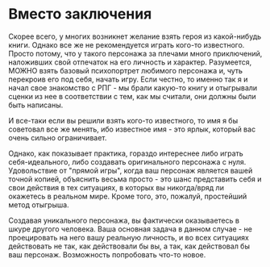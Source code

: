 # Вместо заключения

Скорее всего, у многих возникнет желание взять героя из какой-нибудь книги. Однако все же не рекомендуется играть кого-то известного. Просто потому, что у такого персонажа за плечами много приключений, наложивших свой отпечаток на его личность и характер.
Разумеется, МОЖНО взять базовый психопортрет любимого персонажа и, чуть перекроив его под себя, начать игру. Если честно, то именно так я и начал свое знакомство с РПГ - мы брали какую-то книгу и отыгрывали сценки из нее в соответствии с тем, как мы считали, они должны были быть написаны.

И все-таки если вы решили взять кого-то известного, то имя я бы советовал все же менять, ибо известное имя - это ярлык, который вас очень сильно ограничивает.

Однако, как показывает практика, гораздо интереснее либо играть себя-идеального, либо создавать оригинального персонажа с нуля.
Удовольствие от "прямой игры", когда ваш персонаж является вашей точной копией, объяснить весьма просто - это шанс представить себя и свои действия в тех ситуациях, в которых вы никогда/вряд ли окажетесь в реальном мире. Кроме того, это, пожалуй, простейший метод отыгрыша.

Создавая уникального персонажа, вы фактически оказываетесь в шкуре другого человека. Ваша основная задача в данном случае - не проецировать на него вашу реальную личность, и во всех ситуациях действовать не так, как действовали бы вы, а так, как действовал бы ваш персонаж. Возможность попробовать что-то новое.
